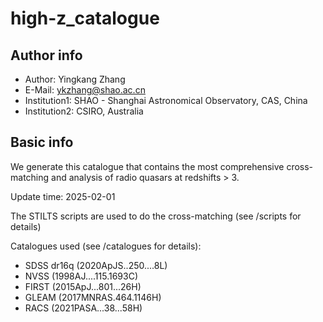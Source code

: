# high-z_catalogue

## Author info
- Author: 	Yingkang Zhang
- E-Mail: 	ykzhang@shao.ac.cn
- Institution1:	SHAO - Shanghai Astronomical Observatory, CAS, China
- Institution2:   CSIRO, Australia


## Basic info
We generate this catalogue that contains the most comprehensive cross-matching and analysis of radio quasars at redshifts > 3.

Update time: 2025-02-01

The STILTS scripts are used to do the cross-matching (see /scripts for details)

Catalogues used (see /catalogues for details): 
- SDSS dr16q (2020ApJS..250....8L)
- NVSS (1998AJ....115.1693C)
- FIRST (2015ApJ...801...26H)
- GLEAM (2017MNRAS.464.1146H)
- RACS (2021PASA...38...58H)


